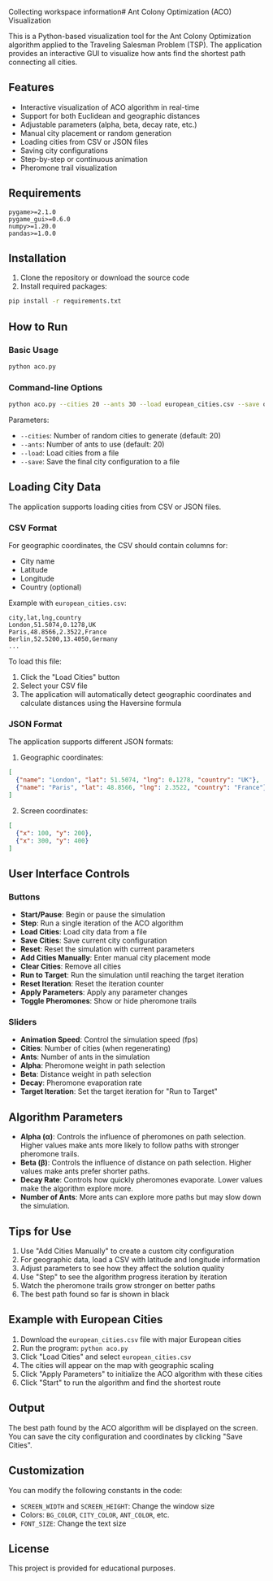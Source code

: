 Collecting workspace information# Ant Colony Optimization (ACO) Visualization

This is a Python-based visualization tool for the Ant Colony Optimization algorithm applied to the Traveling Salesman Problem (TSP). The application provides an interactive GUI to visualize how ants find the shortest path connecting all cities.

## Features

- Interactive visualization of ACO algorithm in real-time
- Support for both Euclidean and geographic distances
- Adjustable parameters (alpha, beta, decay rate, etc.)
- Manual city placement or random generation
- Loading cities from CSV or JSON files
- Saving city configurations
- Step-by-step or continuous animation
- Pheromone trail visualization

## Requirements

```
pygame>=2.1.0
pygame_gui>=0.6.0
numpy>=1.20.0
pandas>=1.0.0
```

## Installation

1. Clone the repository or download the source code
2. Install required packages:

```bash
pip install -r requirements.txt
```

## How to Run

### Basic Usage

```bash
python aco.py
```

### Command-line Options

```bash
python aco.py --cities 20 --ants 30 --load european_cities.csv --save output.csv
```

Parameters:
- `--cities`: Number of random cities to generate (default: 20)
- `--ants`: Number of ants to use (default: 20)
- `--load`: Load cities from a file
- `--save`: Save the final city configuration to a file

## Loading City Data

The application supports loading cities from CSV or JSON files.

### CSV Format

For geographic coordinates, the CSV should contain columns for:
- City name
- Latitude
- Longitude
- Country (optional)

Example with `european_cities.csv`:
```csv
city,lat,lng,country
London,51.5074,0.1278,UK
Paris,48.8566,2.3522,France
Berlin,52.5200,13.4050,Germany
...
```

To load this file:
1. Click the "Load Cities" button
2. Select your CSV file
3. The application will automatically detect geographic coordinates and calculate distances using the Haversine formula

### JSON Format

The application supports different JSON formats:
1. Geographic coordinates:
```json
[
  {"name": "London", "lat": 51.5074, "lng": 0.1278, "country": "UK"},
  {"name": "Paris", "lat": 48.8566, "lng": 2.3522, "country": "France"}
]
```

2. Screen coordinates:
```json
[
  {"x": 100, "y": 200},
  {"x": 300, "y": 400}
]
```

## User Interface Controls

### Buttons
- **Start/Pause**: Begin or pause the simulation
- **Step**: Run a single iteration of the ACO algorithm
- **Load Cities**: Load city data from a file
- **Save Cities**: Save current city configuration
- **Reset**: Reset the simulation with current parameters
- **Add Cities Manually**: Enter manual city placement mode
- **Clear Cities**: Remove all cities
- **Run to Target**: Run the simulation until reaching the target iteration
- **Reset Iteration**: Reset the iteration counter
- **Apply Parameters**: Apply any parameter changes
- **Toggle Pheromones**: Show or hide pheromone trails

### Sliders
- **Animation Speed**: Control the simulation speed (fps)
- **Cities**: Number of cities (when regenerating)
- **Ants**: Number of ants in the simulation
- **Alpha**: Pheromone weight in path selection
- **Beta**: Distance weight in path selection
- **Decay**: Pheromone evaporation rate
- **Target Iteration**: Set the target iteration for "Run to Target"

## Algorithm Parameters

- **Alpha (α)**: Controls the influence of pheromones on path selection. Higher values make ants more likely to follow paths with stronger pheromone trails.
- **Beta (β)**: Controls the influence of distance on path selection. Higher values make ants prefer shorter paths.
- **Decay Rate**: Controls how quickly pheromones evaporate. Lower values make the algorithm explore more.
- **Number of Ants**: More ants can explore more paths but may slow down the simulation.

## Tips for Use

1. Use "Add Cities Manually" to create a custom city configuration
2. For geographic data, load a CSV with latitude and longitude information
3. Adjust parameters to see how they affect the solution quality
4. Use "Step" to see the algorithm progress iteration by iteration
5. Watch the pheromone trails grow stronger on better paths
6. The best path found so far is shown in black

## Example with European Cities

1. Download the `european_cities.csv` file with major European cities
2. Run the program: `python aco.py`
3. Click "Load Cities" and select `european_cities.csv`
4. The cities will appear on the map with geographic scaling
5. Click "Apply Parameters" to initialize the ACO algorithm with these cities
6. Click "Start" to run the algorithm and find the shortest route

## Output

The best path found by the ACO algorithm will be displayed on the screen. You can save the city configuration and coordinates by clicking "Save Cities".

## Customization

You can modify the following constants in the code:
- `SCREEN_WIDTH` and `SCREEN_HEIGHT`: Change the window size
- Colors: `BG_COLOR`, `CITY_COLOR`, `ANT_COLOR`, etc.
- `FONT_SIZE`: Change the text size

## License

This project is provided for educational purposes.
